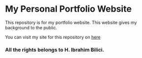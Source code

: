 # My Personal Portfolio Website

This repository is for my portfolio website. This website gives my background to the public.

You can visit my site for this repository on [here](https://abrahambilici.github.io/halilibrahimbilici/)

### All the rights belongs to H. Ibrahim Bilici.

